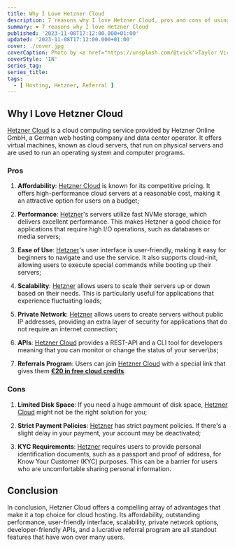 ```yaml
---
title: Why I Love Hetzner Cloud
description: 7 reasons why I love Hetzner Cloud, pros and cons of using it.
summary: ❤️ 7 reasons why I love Hetzner Cloud
published: '2023-11-08T17:12:00.000+01:00'
updated: '2023-11-08T17:12:00.000+01:00'
cover: ./cover.jpg
coverCaption: Photo by <a href="https://unsplash.com/@tvick">Taylor Vick</a> on <a href="https://unsplash.com/photos/cable-network-M5tzZtFCOfs">Unsplash</a>
coverStyle: 'IN'
series_tag:
series_title:
tags:
  - [ Hosting, Hetzner, Referral ]
---
```


<script lang="ts">
  let refLink = "https://hetzner.cloud/?ref=UslMmfBuORkT";
</script>

## Why I Love Hetzner Cloud
[Hetzner Cloud]({refLink}) is a cloud computing service provided by Hetzner Online GmbH, a German web hosting company and data center operator. It offers virtual machines, known as cloud servers, that run on physical servers and are used to run an operating system and computer programs.

### Pros
1. **Affordability**: [Hetzner Cloud]({refLink}) is known for its competitive pricing. It offers high-performance cloud servers at a reasonable cost, making it an attractive option for users on a budget;

2. **Performance**: [Hetzner]({refLink})'s servers utilize fast NVMe storage, which delivers excellent performance. This makes Hetzner a good choice for applications that require high I/O operations, such as databases or media servers;

3. **Ease of Use**: [Hetzner]({refLink})'s user interface is user-friendly, making it easy for beginners to navigate and use the service. It also supports cloud-init, allowing users to execute special commands while booting up their servers;

4. **Scalability**: [Hetzner]({refLink}) allows users to scale their servers up or down based on their needs. This is particularly useful for applications that experience fluctuating loads;

5. **Private Network**: [Hetzner]({refLink}) allows users to create servers without public IP addresses, providing an extra layer of security for applications that do not require an internet connection;

6. **APIs**: [Hetzner Cloud]({refLink}) provides a REST-API and a CLI tool for developers meaning that you can monitor or change the status of your server\b*s*;

7. **Referrals Program**: Users can join [Hetzner Cloud]({refLink}) with a special link that gives them [**€20 in free cloud credits**]({refLink}). 


### Cons
1. **Limited Disk Space**: If you need a huge ammount of disk space, [Hetzner Cloud]({refLink}) might not be the right solution for you;

2. **Strict Payment Policies**: [Hetzner]({refLink}) has strict payment policies. If there's a slight delay in your payment, your account may be deactivated;


3. **KYC Requirements**: [Hetzner]({refLink}) requires users to provide personal identification documents, such as a passport and proof of address, for Know Your Customer (KYC) purposes. This can be a barrier for users who are uncomfortable sharing personal information.


## Conclusion
In conclusion, Hetzner Cloud offers a compelling array of advantages that make it a top choice for cloud hosting. Its affordability, outstanding performance, user-friendly interface, scalability, private network options, developer-friendly APIs, and a lucrative referral program are all standout features that have won over many users.